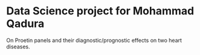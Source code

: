 # Data Science project for Mohammad Qadura

On Proetin panels and their diagnostic/prognostic effects on two heart diseases.
